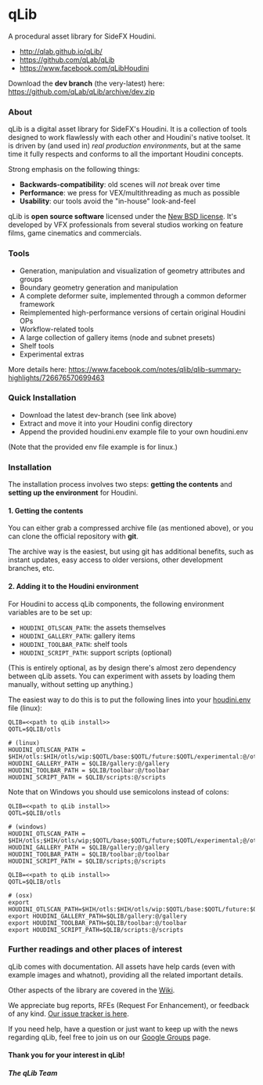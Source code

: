 qLib
====

A procedural asset library for SideFX Houdini.

- http://qlab.github.io/qLib/
- https://github.com/qLab/qLib
- https://www.facebook.com/qLibHoudini

Download the **dev branch** (the very-latest) here:
https://github.com/qLab/qLib/archive/dev.zip


### About

qLib is a digital asset library for SideFX's Houdini.
It is a collection of tools designed to work flawlessly with each other
and Houdini's native toolset.
It is driven by (and used in) *real production environments*,
but at the same time it fully respects and conforms to all the important
Houdini concepts.

Strong emphasis on the following things:
- **Backwards-compatibility**: old scenes will _not_ break over time
- **Performance**: we press for VEX/multithreading as much as possible
- **Usability**: our tools avoid the "in-house" look-and-feel

qLib is **open source software** licensed under the [New BSD
license](https://github.com/qLab/qLib/blob/master/LICENCE). It's developed by
VFX professionals from several studios working on feature films, game
cinematics and commercials.


### Tools

- Generation, manipulation and visualization of geometry attributes and groups
- Boundary geometry generation and manipulation
- A complete deformer suite, implemented through a common deformer framework
- Reimplemented high-performance versions of certain original Houdini OPs
- Workflow-related tools
- A large collection of gallery items (node and subnet presets)
- Shelf tools
- Experimental extras

More details here:
https://www.facebook.com/notes/qlib/qlib-summary-highlights/726676570699463


### Quick Installation

- Download the latest dev-branch (see link above)
- Extract and move it into your Houdini config directory
- Append the provided houdini.env example file to your own houdini.env

(Note that the provided env file example is for linux.)


### Installation

The installation process involves two steps: **getting the contents** and
**setting up the environment** for Houdini.

#### 1. Getting the contents

You can either grab a compressed archive file (as mentioned above), or
you can clone the official repository with **git**.

The archive way is the easiest, but using git has additional benefits,
such as instant updates, easy access to older versions, other development
branches, etc.

#### 2. Adding it to the Houdini environment

For Houdini to access qLib components, the following environment variables
are to be set up:

- `HOUDINI_OTLSCAN_PATH`: the assets themselves
- `HOUDINI_GALLERY_PATH`: gallery items
- `HOUDINI_TOOLBAR_PATH`: shelf tools
- `HOUDINI_SCRIPT_PATH`: support scripts (optional)

(This is entirely optional, as by design there's almost zero dependency
between qLib assets. You can experiment with assets by loading them manually,
without setting up anything.)

The easiest way to do this is to put the following lines into your
<a href="http://www.sidefx.com/docs/current/basics/config_env">houdini.env</a>
file (linux):

```
QLIB=<<path to qLib install>>
QOTL=$QLIB/otls

# (linux)
HOUDINI_OTLSCAN_PATH = $HIH/otls:$HIH/otls/wip:$QOTL/base:$QOTL/future:$QOTL/experimental:@/otls
HOUDINI_GALLERY_PATH = $QLIB/gallery:@/gallery
HOUDINI_TOOLBAR_PATH = $QLIB/toolbar:@/toolbar
HOUDINI_SCRIPT_PATH = $QLIB/scripts:@/scripts
```

Note that on Windows you should use semicolons instead of colons:

```
QLIB=<<path to qLib install>>
QOTL=$QLIB/otls

# (windows)
HOUDINI_OTLSCAN_PATH = $HIH/otls;$HIH/otls/wip;$QOTL/base;$QOTL/future;$QOTL/experimental;@/otls
HOUDINI_GALLERY_PATH = $QLIB/gallery;@/gallery
HOUDINI_TOOLBAR_PATH = $QLIB/toolbar;@/toolbar
HOUDINI_SCRIPT_PATH = $QLIB/scripts;@/scripts
```

```
QLIB=<<path to qLib install>>
QOTL=$QLIB/otls

# (osx)
export HOUDINI_OTLSCAN_PATH=$HIH/otls:$HIH/otls/wip:$QOTL/base:$QOTL/future:$QOTL/experimental:@/otls
export HOUDINI_GALLERY_PATH=$QLIB/gallery:@/gallery
export HOUDINI_TOOLBAR_PATH=$QLIB/toolbar:@/toolbar
export HOUDINI_SCRIPT_PATH=$QLIB/scripts:@/scripts
```

### Further readings and other places of interest

qLib comes with documentation. All assets have help cards (even with
example images and whatnot), providing all the related important details.

Other aspects of the library are covered in the
[Wiki](https://github.com/qLab/qLib/wiki).

We appreciate bug reports, RFEs (Request For Enhancement), or feedback of
any kind.
[Our issue tracker is here](https://github.com/qLab/qLib/issues?state=open).

If you need help, have a question or just want to keep up with the news
regarding qLib, feel free to join us on our [Google
Groups](https://groups.google.com/forum/#!forum/qlib) page.

#### Thank you for your interest in qLib!
##### The qLib Team

